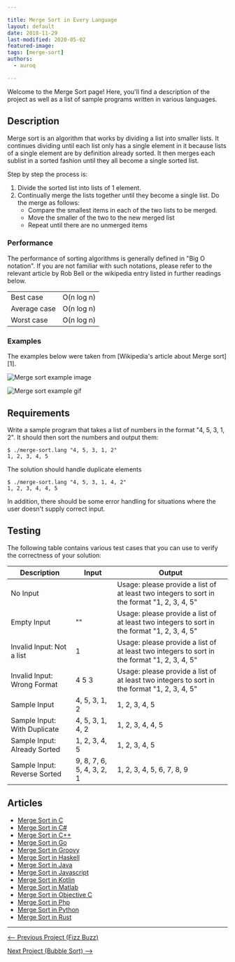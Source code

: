 ```yaml
---

title: Merge Sort in Every Language 
layout: default
date: 2018-11-29
last-modified: 2020-05-02
featured-image:
tags: [merge-sort]
authors:
  - auroq

---
```


Welcome to the Merge Sort page! Here, you'll find a description of the project as well as a list of sample programs written in various languages.

## Description

Merge sort is an algorithm that works by dividing a list into smaller lists.
It continues dividing until each list only has a single element in it
because lists of a single element are by definition already sorted.
It then merges each sublist in a sorted fashion until they all become a single sorted list.

Step by step the process is:

1. Divide the sorted list into lists of 1 element.
2. Continually merge the lists together until they become a single list. Do the merge as follows:
    * Compare the smallest items in each of the two lists to be merged.
    * Move the smaller of the two to the new merged list
    * Repeat until there are no unmerged items


### Performance

The performance of sorting algorithms is generally defined in "Big O notation".
If you are not familiar with such notations, please refer to the relevant
article by Rob Bell or the wikipedia entry listed in further readings below.

| | |
|---|---|
| Best case | O(n log n) |
| Average case | O(n log n) |
| Worst case | O(n log n) |

### Examples

The examples below were taken from [Wikipedia's article about Merge sort][1].

![Merge sort example image](https://upload.wikimedia.org/wikipedia/commons/e/e6/Merge_sort_algorithm_diagram.svg)

![Merge sort example gif](https://upload.wikimedia.org/wikipedia/commons/c/cc/Merge-sort-example-300px.gif)


## Requirements

Write a sample program that takes a list of numbers in the format "4, 5, 3, 1, 2".
It should then sort the numbers and output them:

```console
$ ./merge-sort.lang "4, 5, 3, 1, 2"
1, 2, 3, 4, 5
```

The solution should handle duplicate elements

```console
$ ./merge-sort.lang "4, 5, 3, 1, 4, 2"
1, 2, 3, 4, 4, 5
```

In addition, there should be some error handling for situations where the user
doesn't supply correct input.


## Testing

The following table contains various test cases that you can use to
verify the correctness of your solution:

| Description                  | Input | Output |
|------------------------------|-------|--------|
| No Input                     |       | Usage: please provide a list of at least two integers to sort in the format "1, 2, 3, 4, 5" |
| Empty Input                  | ""    | Usage: please provide a list of at least two integers to sort in the format "1, 2, 3, 4, 5" |
| Invalid Input: Not a list    | 1     | Usage: please provide a list of at least two integers to sort in the format "1, 2, 3, 4, 5" |
| Invalid Input: Wrong Format  | 4 5 3 | Usage: please provide a list of at least two integers to sort in the format "1, 2, 3, 4, 5" |
| Sample Input                 | 4, 5, 3, 1, 2             | 1, 2, 3, 4, 5             |
| Sample Input: With Duplicate | 4, 5, 3, 1, 4, 2          | 1, 2, 3, 4, 4, 5          |
| Sample Input: Already Sorted | 1, 2, 3, 4, 5             | 1, 2, 3, 4, 5             |
| Sample Input: Reverse Sorted | 9, 8, 7, 6, 5, 4, 3, 2, 1 | 1, 2, 3, 4, 5, 6, 7, 8, 9 |


## Articles

- [Merge Sort in C](https://sampleprograms.io/projects/merge-sort/c)
- [Merge Sort in C#](https://sampleprograms.io/projects/merge-sort/c-sharp)
- [Merge Sort in C++](https://sampleprograms.io/projects/merge-sort/c-plus-plus)
- [Merge Sort in Go](https://sampleprograms.io/projects/merge-sort/go)
- [Merge Sort in Groovy](https://sampleprograms.io/projects/merge-sort/groovy)
- [Merge Sort in Haskell](https://sampleprograms.io/projects/merge-sort/haskell)
- [Merge Sort in Java](https://sampleprograms.io/projects/merge-sort/java)
- [Merge Sort in Javascript](https://sampleprograms.io/projects/merge-sort/javascript)
- [Merge Sort in Kotlin](https://sampleprograms.io/projects/merge-sort/kotlin)
- [Merge Sort in Matlab](https://sampleprograms.io/projects/merge-sort/matlab)
- [Merge Sort in Objective C](https://sampleprograms.io/projects/merge-sort/objective-c)
- [Merge Sort in Php](https://sampleprograms.io/projects/merge-sort/php)
- [Merge Sort in Python](https://sampleprograms.io/projects/merge-sort/python)
- [Merge Sort in Rust](https://sampleprograms.io/projects/merge-sort/rust)

---

<nav class="project-nav">

<div id="prev">

[<-- Previous Project (Fizz Buzz)](https://sampleprograms.io/projects/fizz-buzz)

</div>

<div id="next">

[Next Project (Bubble Sort) -->](https://sampleprograms.io/projects/bubble-sort)

</div>

</nav>